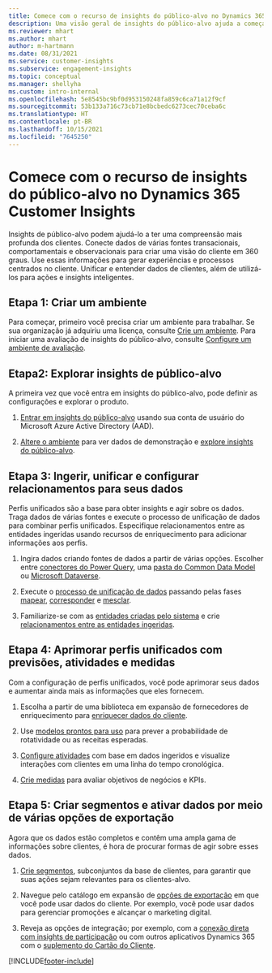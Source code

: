 ```yaml
---
title: Comece com o recurso de insights do público-alvo no Dynamics 365 Customer Insights
description: Uma visão geral de insights do público-alvo ajuda a começar rapidamente a usar recursos.
ms.reviewer: mhart
ms.author: mhart
author: m-hartmann
ms.date: 08/31/2021
ms.service: customer-insights
ms.subservice: engagement-insights
ms.topic: conceptual
ms.manager: shellyha
ms.custom: intro-internal
ms.openlocfilehash: 5e8545bc9bf0d953150248fa859c6ca71a12f9cf
ms.sourcegitcommit: 53b133a716c73cb71e8bcbedc6273cec70ceba6c
ms.translationtype: HT
ms.contentlocale: pt-BR
ms.lasthandoff: 10/15/2021
ms.locfileid: "7645250"
---
```

# <a name="get-started-with-dynamics-365-customer-insights-audience-insights-capability"></a>Comece com o recurso de insights do público-alvo no Dynamics 365 Customer Insights

Insights de público-alvo podem ajudá-lo a ter uma compreensão mais profunda dos clientes. Conecte dados de várias fontes transacionais, comportamentais e observacionais para criar uma visão do cliente em 360 graus. Use essas informações para gerar experiências e processos centrados no cliente. Unificar e entender dados de clientes, além de utilizá-los para ações e insights inteligentes.

## <a name="step-1-create-an-environment"></a>Etapa 1: Criar um ambiente

Para começar, primeiro você precisa criar um ambiente para trabalhar. Se sua organização já adquiriu uma licença, consulte [Crie um ambiente](create-environment.md). Para iniciar uma avaliação de insights do público-alvo, consulte [Configure um ambiente de avaliação](../trial-signup.md). 

## <a name="step-2-explore-audience-insights"></a>Etapa2: Explorar insights de público-alvo

A primeira vez que você entra em insights do público-alvo, pode definir as configurações e explorar o produto.

1. [Entrar em insights do público-alvo](https://home.ci.ai.dynamics.com) usando sua conta de usuário do Microsoft Azure Active Directory (AAD).

1. [Altere o ambiente](manage-environments.md#switch-environments) para ver dados de demonstração e [explore insights do público-alvo](home.md).

##  <a name="step-3-ingest-unify-and-set-up-relationships-for-your-data"></a>Etapa 3: Ingerir, unificar e configurar relacionamentos para seus dados

Perfis unificados são a base para obter insights e agir sobre os dados. Traga dados de várias fontes e execute o processo de unificação de dados para combinar perfis unificados. Especifique relacionamentos entre as entidades ingeridas usando recursos de enriquecimento para adicionar informações aos perfis. 

1. Ingira dados criando fontes de dados a partir de várias opções. Escolher entre [conectores do Power Query](connect-power-query.md), uma [pasta do Common Data Model](connect-common-data-model.md) ou [Microsoft Dataverse](connect-common-data-service-lake.md). 

1. Execute o [processo de unificação de dados](data-unification.md) passando pelas fases [mapear](map-entities.md), [corresponder](match-entities.md) e [mesclar](merge-entities.md).

1. Familiarize-se com as [entidades criadas pelo sistema](entities.md) e crie [relacionamentos entre as entidades ingeridas](relationships.md).
    
## <a name="step-4-enhance-unified-profiles-with-predictions-activities-and-measures"></a>Etapa 4: Aprimorar perfis unificados com previsões, atividades e medidas

Com a configuração de perfis unificados, você pode aprimorar seus dados e aumentar ainda mais as informações que eles fornecem.

1. Escolha a partir de uma biblioteca em expansão de fornecedores de enriquecimento para [enriquecer dados do cliente](enrichment-hub.md).

1. Use [modelos prontos para uso](predictions-overview.md) para prever a probabilidade de rotatividade ou as receitas esperadas.

1. [Configure atividades](activities.md) com base em dados ingeridos e visualize interações com clientes em uma linha do tempo cronológica. 

1. [Crie medidas](measures.md) para avaliar objetivos de negócios e KPIs.
 
## <a name="step-5-create-segments-and-activate-data-through-various-export-options"></a>Etapa 5: Criar segmentos e ativar dados por meio de várias opções de exportação

Agora que os dados estão completos e contêm uma ampla gama de informações sobre clientes, é hora de procurar formas de agir sobre esses dados. 

1. [Crie segmentos](segments.md), subconjuntos da base de clientes, para garantir que suas ações sejam relevantes para os clientes-alvo.

1. Navegue pelo catálogo em expansão de [opções de exportação](export-destinations.md) em que você pode usar dados do cliente. Por exemplo, você pode usar dados para gerenciar promoções e alcançar o marketing digital.

1. Reveja as opções de integração; por exemplo, com a [conexão direta com insights de participação](../engagement-insights/integrate-audience-insights-engagement-insights.md) ou com outros aplicativos Dynamics 365 com o [suplemento do Cartão do Cliente](customer-card-add-in.md).  


[!INCLUDE[footer-include](../includes/footer-banner.md)]
